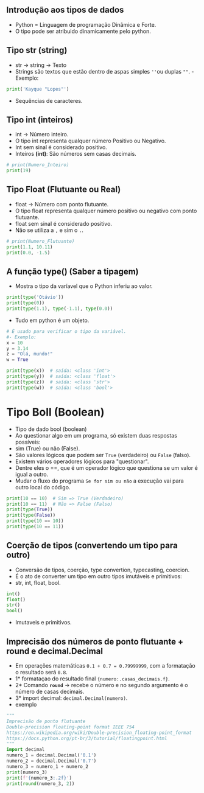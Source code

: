 ## Introdução aos tipos de dados
- Python = Linguagem de programação Dinâmica e Forte.
- O tipo pode ser atribuido dinamicamente pelo python.

## Tipo str (string)
- str -> string -> Texto
- Strings são textos que estão dentro de aspas simples `''`ou duplas `""`.
-Exemplo:
``` python
print('Kayque "Lopes"')
```
- Sequências de caracteres.


## Tipo int (inteiros)
- int -> Número inteiro.
- O tipo int representa qualquer número Positivo ou Negativo.
- Int sem sinal é considerado positivo.
- Inteiros **(int)**: São números sem casas decimais. 
``` python
# print(Numero_Inteiro)
print(19)
```

## Tipo Float (Flutuante ou Real)
- float -> Número com ponto flutuante.
- O tipo float representa qualquer número positivo ou negativo com ponto flutuante.
- float sem sinal é considerado positivo.
- Não se utiliza a `,` e sim o `.`.
``` python
# print(Numero_Flutuante)
print(1.1, 10.11)
print(0.0, -1.5)
```
## A função **type()** (Saber a tipagem)
- Mostra o tipo da varíavel que o Python inferiu ao valor.
``` python
print(type('Otávio'))
print(type(0))
print(type(1.1), type(-1.1), type(0.0))
```
- Tudo em python é um objeto.

```` python
# É usado para verificar o tipo da variável.
#- Exemplo:
x = 10
y = 3.14
z = "Olá, mundo!"
w = True

print(type(x))  # saída: <class 'int'>
print(type(y))  # saída: <class 'float'>
print(type(z))  # saída: <class 'str'>
print(type(w))  # saída: <class 'bool'>
````

# Tipo Boll (Boolean)
- Tipo de dado bool (boolean)
- Ao questionar algo em um programa, só existem duas respostas possíveis:
- sim (True) ou não (False).
- São valores lógicos que podem ser `True` (verdadeiro) ou `False` (falso). 
- Existem vários operadores lógicos para "questionar".
- Dentre eles o ==, que é um operador lógico que questiona se um valor é igual a outro.
- Mudar o fluxo do programa `Se for sim ou não` a execução vai para outro local do código.

``` python
print(10 == 10)  # Sim => True (Verdadeiro)
print(10 == 11)  # Não => False (Falso)
print(type(True))
print(type(False))
print(type(10 == 10))
print(type(10 == 11))
```
## Coerção de tipos (convertendo um tipo para outro)
- Conversão de tipos, coerção, type convertion, typecasting, coercion.
- É o ato de converter um tipo em outro tipos imutáveis e primitivos:
- str, int, float, bool.


``` python
int()
float()
str()
bool()
```
- Imutaveis e primitivos.


## Imprecisão dos números de ponto flutuante + round e decimal.Decimal
- Em operações matemáticas `0.1 + 0.7 = 0.79999999`, com a formatação o resultado será `0.8`.
- 1* formataçao do resultado final `{numero:.casas_decimais.f}`.
- 2* Comando **`round`** -> recebe o número e no segundo argumento é o número de casas decimais.
- 3* import decimal: ``decimal.Decimal(numero)``.
- exemplo
``` python
"""
Imprecisão de ponto flutuante
Double-precision floating-point format IEEE 754
https://en.wikipedia.org/wiki/Double-precision_floating-point_format
https://docs.python.org/pt-br/3/tutorial/floatingpoint.html
"""
import decimal
numero_1 = decimal.Decimal('0.1')
numero_2 = decimal.Decimal('0.7')
numero_3 = numero_1 + numero_2
print(numero_3)
print(f'{numero_3:.2f}')
print(round(numero_3, 2))
```



